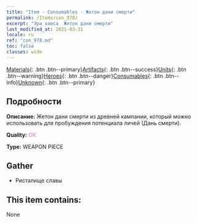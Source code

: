 ```yaml
---
title: "Item - Consumables - Жетон дани смерти"
permalink: /Items/con_978/
excerpt: "Эра хаоса  Жетон дани смерти"
last_modified_at: 2021-03-31
locale: ru
ref: "con_978.md"
toc: false
classes: wide
---
```

 [Materials](/ru/Items/){: .btn .btn--primary}[Artifacts](/ru/Items/Artifacts/){: .btn .btn--success}[Units](/ru/Items/Units/){: .btn .btn--warning}[Heroes](/ru/Items/Heroes/){: .btn .btn--danger}[Consumables](/ru/Items/Consumables/){: .btn .btn--info}[Unknown](/ru/Items/Unknown/){: .btn .btn--primary}

## Подробности
 **Описание:** Жетон дани смерти из древней кампании, который можно использовать для пробуждения потенциала личей (Дань смерти).

 **Quality:** <span style="color: #DA70D6">OK</span>

 **Type:** WEAPON PIECE

## Gather

*    Ристалище славы 

## This item contains:

  None


